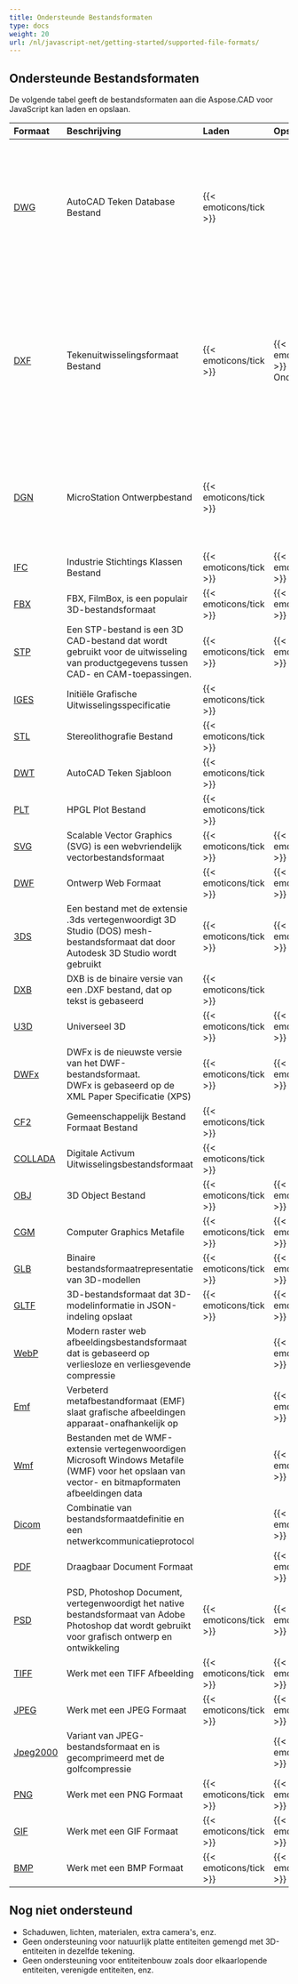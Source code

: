 ```yaml
---
title: Ondersteunde Bestandsformaten
type: docs
weight: 20
url: /nl/javascript-net/getting-started/supported-file-formats/
---
```


## **Ondersteunde Bestandsformaten**

De volgende tabel geeft de bestandsformaten aan die Aspose.CAD voor JavaScript kan laden en opslaan.

|**Formaat**|**Beschrijving**|**Laden**|**Opslaan**|**Opmerkingen**|
| :- | :- | :- | :- | :- |
|[DWG](https://docs.fileformat.com/cad/dwg/)|AutoCAD Teken Database Bestand|{{< emoticons/tick >}}| |- 3D Lichamen (Conisch, Bal, Torus, Cilinder, Doos, Wig)<br />- Bedrade modellen.<br />- Basis weergave kubusposities.<br />- 3D Vormen.|
|[DXF](https://docs.fileformat.com/cad/dxf/)|Tekenuitwisselingsformaat Bestand|{{< emoticons/tick >}}|{{< emoticons/tick >}} (Deels Ondersteund)|- 3D Lichamen (Conisch, Bal, Torus, Cilinder, Doos, Wig)<br />- Bedrade modellen.<br />- Basis weergave kubusposities.<br />- 3D Vormen.<br />- Oppervlakken, Netwerken|
|[DGN](https://docs.fileformat.com/cad/dgn/)|MicroStation Ontwerpbestand|{{< emoticons/tick >}}| |- 3D Lichamen (Conisch, Bal, Torus, Cilinder, Doos, Wig)<br />- Oppervlakken, Netwerken|
|[IFC](https://docs.fileformat.com/cad/ifc/)|Industrie Stichtings Klassen Bestand|{{< emoticons/tick >}}|{{< emoticons/tick >}}| |
|[FBX](https://docs.fileformat.com/3d/fbx/)|FBX, FilmBox, is een populair 3D-bestandsformaat|{{< emoticons/tick >}}|{{< emoticons/tick >}}| |
|[STP](https://docs.fileformat.com/3d/stp/)|Een STP-bestand is een 3D CAD-bestand dat wordt gebruikt voor de uitwisseling van productgegevens tussen CAD- en CAM-toepassingen.|{{< emoticons/tick >}}|{{< emoticons/tick >}}| |
|[IGES](https://docs.fileformat.com/cad/iges/)|Initiële Grafische Uitwisselingsspecificatie|{{< emoticons/tick >}}| | |
|[STL](https://docs.fileformat.com/cad/stl/)|Stereolithografie Bestand|{{< emoticons/tick >}}| | |
|[DWT](https://docs.fileformat.com/cad/dwt/)|AutoCAD Teken Sjabloon|{{< emoticons/tick >}}| | |
|[PLT](https://docs.fileformat.com/cad/plt/)|HPGL Plot Bestand|{{< emoticons/tick >}}| | |
|[SVG](https://docs.fileformat.com/page-description-language/svg/)|Scalable Vector Graphics (SVG) is een webvriendelijk vectorbestandsformaat|{{< emoticons/tick >}}|{{< emoticons/tick >}}| |
|[DWF](https://docs.fileformat.com/cad/dwf/)|Ontwerp Web Formaat|{{< emoticons/tick >}}|{{< emoticons/tick >}}| |
|[3DS](https://docs.fileformat.com/3d/3ds/)|Een bestand met de extensie .3ds vertegenwoordigt 3D Studio (DOS) mesh-bestandsformaat dat door Autodesk 3D Studio wordt gebruikt|{{< emoticons/tick >}}|{{< emoticons/tick >}}| |
|[DXB](https://docs.fileformat.com/cad/dxb/)|DXB is de binaire versie van een .DXF bestand, dat op tekst is gebaseerd|{{< emoticons/tick >}}| | |
|[U3D](https://docs.fileformat.com/3d/u3d/)|Universeel 3D|{{< emoticons/tick >}}|{{< emoticons/tick >}}|||||
|[DWFx](https://docs.fileformat.com/cad/dwfx/)|DWFx is de nieuwste versie van het DWF-bestandsformaat. <br />DWFx is gebaseerd op de XML Paper Specificatie (XPS)|{{< emoticons/tick >}}|{{< emoticons/tick >}}| |
|[CF2](https://docs.fileformat.com/cad/cf2/)|Gemeenschappelijk Bestand Formaat Bestand|{{< emoticons/tick >}}| | |
|[COLLADA](https://docs.fileformat.com/3d/dae/)|Digitale Activum Uitwisselingsbestandsformaat|{{< emoticons/tick >}}| | |
|[OBJ](https://docs.fileformat.com/3d/obj/)|3D Object Bestand|{{< emoticons/tick >}}|{{< emoticons/tick >}}| |
|[CGM](https://docs.fileformat.com/page-description-language/cgm/)|Computer Graphics Metafile|{{< emoticons/tick >}}|{{< emoticons/tick >}}| |
|[GLB](https://docs.fileformat.com/3d/glb/)|Binaire bestandsformaatrepresentatie van 3D-modellen|{{< emoticons/tick >}}|{{< emoticons/tick >}}| |
|[GLTF](https://docs.fileformat.com/3d/gltf/)|3D-bestandsformaat dat 3D-modelinformatie in JSON-indeling opslaat|{{< emoticons/tick >}}|{{< emoticons/tick >}}| |
|[WebP](https://docs.fileformat.com/image/webp/)|Modern raster web afbeeldingsbestandsformaat dat is gebaseerd op verliesloze en verliesgevende compressie||{{< emoticons/tick >}}| |
|[Emf](https://docs.fileformat.com/image/emf/)|Verbeterd metafbestandformaat (EMF) slaat grafische afbeeldingen apparaat-onafhankelijk op||{{< emoticons/tick >}}| |
|[Wmf](https://docs.fileformat.com/image/wmf/)|Bestanden met de WMF-extensie vertegenwoordigen Microsoft Windows Metafile (WMF) voor het opslaan van vector- en bitmapformaten afbeeldingen data||{{< emoticons/tick >}}| |
|[Dicom](https://docs.fileformat.com/image/dicom/)|Combinatie van bestandsformaatdefinitie en een netwerkcommunicatieprotocol||{{< emoticons/tick >}}| |
|[PDF](https://docs.fileformat.com/pdf/)|Draagbaar Document Formaat| |{{< emoticons/tick >}}| |
|[PSD](https://docs.fileformat.com/image/psd/)|PSD, Photoshop Document, vertegenwoordigt het native bestandsformaat van Adobe Photoshop dat wordt gebruikt voor grafisch ontwerp en ontwikkeling|{{< emoticons/tick >}}|{{< emoticons/tick >}}| |
|[TIFF](https://docs.fileformat.com/image/tiff/)|Werk met een TIFF Afbeelding|{{< emoticons/tick >}}|{{< emoticons/tick >}}| |
|[JPEG](https://docs.fileformat.com/image/jpeg/)|Werk met een JPEG Formaat|{{< emoticons/tick >}}|{{< emoticons/tick >}}| |
|[Jpeg2000](https://docs.fileformat.com/image/j2c/)|Variant van JPEG-bestandsformaat en is gecomprimeerd met de golfcompressie||{{< emoticons/tick >}}| |
|[PNG](https://docs.fileformat.com/image/png/)|Werk met een PNG Formaat|{{< emoticons/tick >}}|{{< emoticons/tick >}}| |
|[GIF](https://docs.fileformat.com/image/gif/)|Werk met een GIF Formaat|{{< emoticons/tick >}}|{{< emoticons/tick >}}| |
|[BMP](https://docs.fileformat.com/image/bmp/)|Werk met een BMP Formaat|{{< emoticons/tick >}}|{{< emoticons/tick >}}| |

## **Nog niet ondersteund**

- Schaduwen, lichten, materialen, extra camera's, enz.
- Geen ondersteuning voor natuurlijk platte entiteiten gemengd met 3D-entiteiten in dezelfde tekening.
- Geen ondersteuning voor entiteitenbouw zoals door elkaarlopende entiteiten, verenigde entiteiten, enz.
